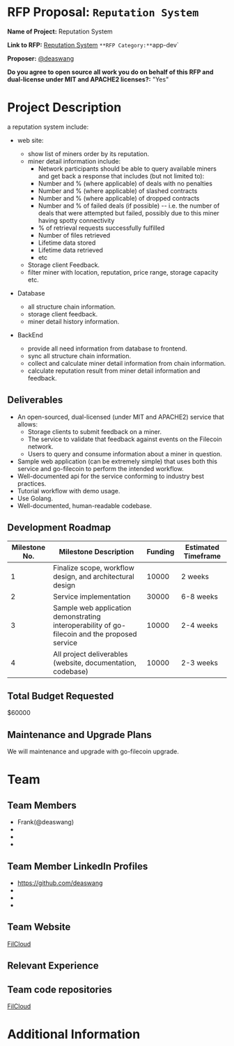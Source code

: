 # RFP Proposal: `Reputation System`

**Name of Project:** Reputation System

**Link to RFP:** [Reputation System](https://github.com/filecoin-project/devgrants/blob/master/rfps/rfp-reputation-system.md)
`
**RFP Category:** `app-dev`

**Proposer:** [@deaswang](https://github.com/deaswang)

**Do you agree to open source all work you do on behalf of this RFP and dual-license under MIT and APACHE2 licenses?:** "Yes"

# Project Description

a reputation system include:

- web site:
  - show list of miners order by its reputation.
  - miner detail information include:
    - Network participants should be able to query available miners and get back a response that includes (but not limited to): 
    - Number and % (where applicable) of deals with no penalties
    - Number and % (where applicable) of slashed contracts
    - Number and % (where applicable) of dropped contracts
    - Number and % of failed deals (if possible) -- i.e. the number of deals that were attempted but failed, possibly due to this miner having spotty connectivity
    - % of retrieval requests successfully fulfilled
    - Number of files retrieved
    - Lifetime data stored
    - Lifetime data retrieved
    - etc
  - Storage client Feedback.
  - filter miner with location, reputation, price range, storage capacity etc.

- Database
  - all structure chain information.
  - storage client feedback.
  - miner detail history information.

- BackEnd
  - provide all need information from database to frontend.
  - sync all structure chain information.
  - collect and calculate miner detail information from chain information.
  - calculate reputation result from miner detail information and feedback.

## Deliverables

- An open-sourced, dual-licensed (under MIT and APACHE2) service that allows:
  - Storage clients to submit feedback on a miner.
  - The service to validate that feedback against events on the Filecoin network.
  - Users to query and consume information about a miner in question.
- Sample web application (can be extremely simple) that uses both this service and go-filecoin to perform the intended workflow.
- Well-documented api for the service conforming to industry best practices. 
- Tutorial workflow with demo usage. 
- Use Golang.
- Well-documented, human-readable codebase.

## Development Roadmap

| Milestone No. | Milestone Description | Funding | Estimated Timeframe |
| --- | --- | --- | --- |
| 1 | Finalize scope, workflow design, and architectural design | 10000 | 2 weeks |
| 2 | Service implementation | 30000 | 6-8 weeks |
| 3 | Sample web application demonstrating interoperability of go-filecoin and the proposed service | 10000 | 2-4 weeks |
| 4 | All project deliverables (website, documentation, codebase) | 10000 | 2-3 weeks |

## Total Budget Requested

$60000

## Maintenance and Upgrade Plans

We will maintenance and upgrade with go-filecoin upgrade.

# Team

## Team Members

- Frank(@deaswang)
-
-
- 

## Team Member LinkedIn Profiles

- https://github.com/deaswang
- 
- 
- 

## Team Website

[FilCloud](https://github.com/filcloud)

## Relevant Experience


## Team code repositories

[FilCloud](https://github.com/filcloud)

# Additional Information
